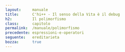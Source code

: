 ```yaml
---
layout:     manuale
title:      C'hi++ - Il senso della Vita è il debug
h2:         Il polimorfismo
class:      capitolo
permalink:  /manuale/polimorfismo
precedente: espressioni-e-operatori
seguente:   ereditarieta
bozza:      true
---
```

